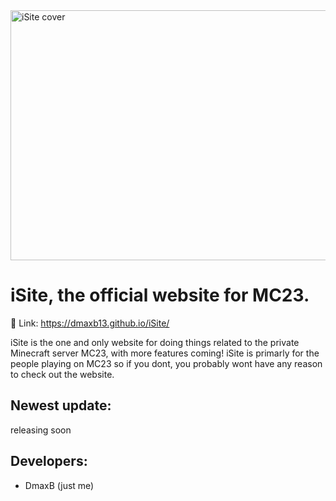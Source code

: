 <img width="1980" height="400" alt="iSite cover" src="https://github.com/user-attachments/assets/86a58c13-531a-4ca0-940c-500ee05b7080" />

# iSite, the official website for MC23.

 🔗 Link: https://dmaxb13.github.io/iSite/

iSite is the one and only website for doing things related to the private Minecraft server MC23, with more features coming! iSite is primarly for the people playing on MC23 so if you dont, you probably wont have any reason to check out the website.

## Newest update:
releasing soon

## Developers:
- DmaxB (just me)

